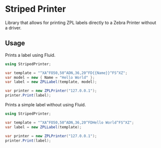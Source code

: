 # Striped Printer

Library that allows for printing ZPL labels directly to a Zebra Printer without a driver.

## Usage

Prints a label using Fluid.


```cs
using StripedPrinter;

var template = "^XA^FO50,50^ADN,36,20^FD{{Name}}^FS^XZ";
var model = new { Name = "Hello World" };
var label = new ZPLLabel(template, model);

var printer = new ZPLPrinter("127.0.0.1");
printer.Print(label);
```

Prints a simple label without using Fluid.

```cs
using StripedPrinter;

var template = "^XA^FO50,50^ADN,36,20^FDHello World^FS^XZ";
var label = new ZPLLabel(template);

var printer = new ZPLPrinter("127.0.0.1");
printer.Print(label);
```